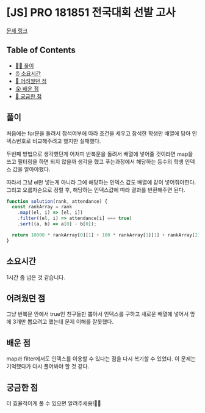 # [JS] PRO 181851 전국대회 선발 고사

[문제 링크](https://school.programmers.co.kr/learn/courses/30/lessons/181851)

<!-- 제목으로 다음과 같은 내용으로 작성해주세요 ! -->
<!-- 📕 백준 : BOJ 문제번호/문제제목 e.g. BOJ 2577/숫자의 개수 -->
<!-- 📗 프로그래머스 : PRO 문제번호/문제제목 e.g. PRO 120812/최빈값 구하기 -->
<!-- 백준허브를 사용하시면 프로그래머스의 문제번호도 확인하실 수 있습니다 -->

## Table of Contents

- [✍🏻 풀이](#풀이)
- [⏰ 소요시간](#소요시간)
- [🫠 어려웠던 점](#어려웠던-점)
- [😮 배운 점](#배운-점)
- [🤔 궁금한 점](#궁금한-점)

## 풀이

처음에는 for문을 돌려서 참석여부에 따라 조건을 세우고 참석한 학생만 배열에 담아 인덱스번호로 비교해주려고 했지만 실패했다.

두번째 방법으로 생각했던게 어처피 반복문을 돌려서 배열에 넣어줄 것이라면 map을 쓰고 필터링을 하면 되지 않을까 생각을 했고 푸는과정에서 해당하는 등수의 학생 인덱스 값을 알아야했다.

따라서 그냥 el만 넣는게 아니라 그에 해당하는 인덱스 값도 배열에 같이 넣어줘야한다. 그리고 오름차순으로 정렬 후, 해당하는 인덱스값에 따라 결과를 반환해주면 된다.

<!-- ```옆에 사용하는 언어를 기입하세요 e.g. javascript, python -->

```javascript
function solution(rank, attendance) {
  const rankArray = rank
    .map((el, i) => [el, i])
    .filter((el, i) => attendance[i] === true)
    .sort((a, b) => a[0] - b[0]);

  return 10000 * rankArray[0][1] + 100 * rankArray[1][1] + rankArray[2][1];
}
```

## 소요시간

1시간 좀 넘은 것 같습니다.

## 어려웠던 점

그냥 반복문 안에서 true인 친구들만 뽑아서 인덱스를 구하고 새로운 배열에 넣어서 앞에 3개만 뽑으려고 했는데 문제 이해를 잘못했다.

## 배운 점

map과 filter에서도 인덱스를 이용할 수 있다는 점을 다시 복기할 수 있었다. 이 문제는 기억했다가 다시 풀어봐야 할 것 같다.

## 궁금한 점

더 효율적이게 풀 수 있으면 알려주세용!🙇‍♀️
